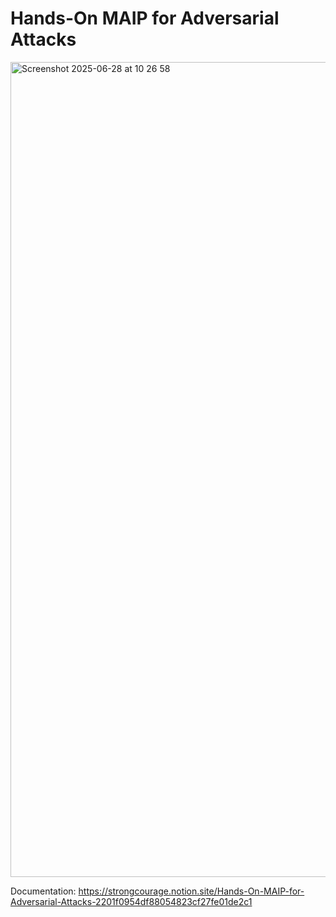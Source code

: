 # Hands-On MAIP for Adversarial Attacks

<img width="1304" alt="Screenshot 2025-06-28 at 10 26 58" src="https://github.com/user-attachments/assets/d3a600f8-616a-405a-a81c-47543e4f737b" />

Documentation: https://strongcourage.notion.site/Hands-On-MAIP-for-Adversarial-Attacks-2201f0954df88054823cf27fe01de2c1
